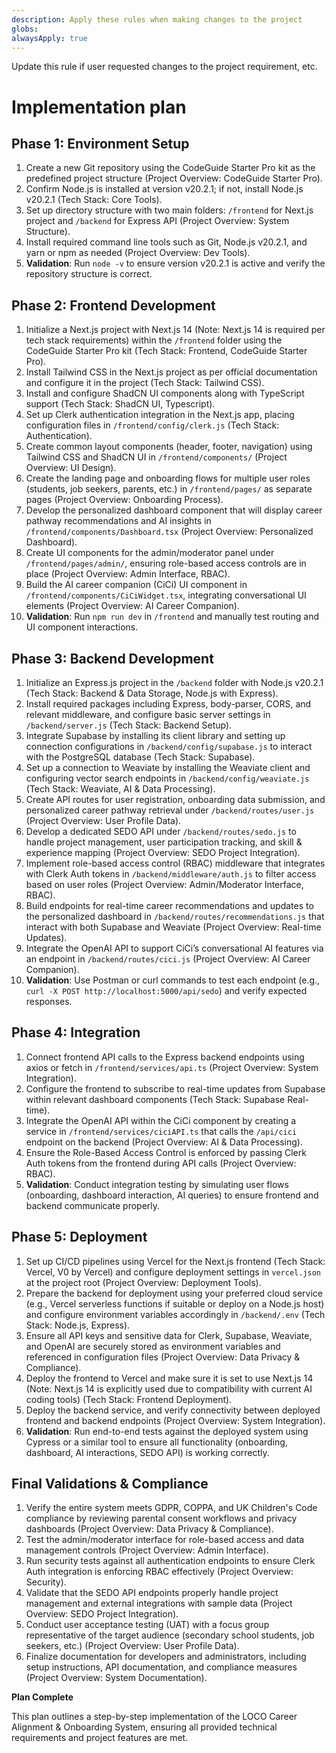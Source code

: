 ```yaml
---
description: Apply these rules when making changes to the project
globs:
alwaysApply: true
---
```


Update this rule if user requested changes to the project requirement, etc.
# Implementation plan

## Phase 1: Environment Setup

1.  Create a new Git repository using the CodeGuide Starter Pro kit as the predefined project structure (Project Overview: CodeGuide Starter Pro).
2.  Confirm Node.js is installed at version v20.2.1; if not, install Node.js v20.2.1 (Tech Stack: Core Tools).
3.  Set up directory structure with two main folders: `/frontend` for Next.js project and `/backend` for Express API (Project Overview: System Structure).
4.  Install required command line tools such as Git, Node.js v20.2.1, and yarn or npm as needed (Project Overview: Dev Tools).
5.  **Validation**: Run `node -v` to ensure version v20.2.1 is active and verify the repository structure is correct.

## Phase 2: Frontend Development

1.  Initialize a Next.js project with Next.js 14 (Note: Next.js 14 is required per tech stack requirements) within the `/frontend` folder using the CodeGuide Starter Pro kit (Tech Stack: Frontend, CodeGuide Starter Pro).
2.  Install Tailwind CSS in the Next.js project as per official documentation and configure it in the project (Tech Stack: Tailwind CSS).
3.  Install and configure ShadCN UI components along with TypeScript support (Tech Stack: ShadCN UI, Typescript).
4.  Set up Clerk authentication integration in the Next.js app, placing configuration files in `/frontend/config/clerk.js` (Tech Stack: Authentication).
5.  Create common layout components (header, footer, navigation) using Tailwind CSS and ShadCN UI in `/frontend/components/` (Project Overview: UI Design).
6.  Create the landing page and onboarding flows for multiple user roles (students, job seekers, parents, etc.) in `/frontend/pages/` as separate pages (Project Overview: Onboarding Process).
7.  Develop the personalized dashboard component that will display career pathway recommendations and AI insights in `/frontend/components/Dashboard.tsx` (Project Overview: Personalized Dashboard).
8.  Create UI components for the admin/moderator panel under `/frontend/pages/admin/`, ensuring role-based access controls are in place (Project Overview: Admin Interface, RBAC).
9.  Build the AI career companion (CiCi) UI component in `/frontend/components/CiCiWidget.tsx`, integrating conversational UI elements (Project Overview: AI Career Companion).
10. **Validation**: Run `npm run dev` in `/frontend` and manually test routing and UI component interactions.

## Phase 3: Backend Development

1.  Initialize an Express.js project in the `/backend` folder with Node.js v20.2.1 (Tech Stack: Backend & Data Storage, Node.js with Express).
2.  Install required packages including Express, body-parser, CORS, and relevant middleware, and configure basic server settings in `/backend/server.js` (Tech Stack: Backend Setup).
3.  Integrate Supabase by installing its client library and setting up connection configurations in `/backend/config/supabase.js` to interact with the PostgreSQL database (Tech Stack: Supabase).
4.  Set up a connection to Weaviate by installing the Weaviate client and configuring vector search endpoints in `/backend/config/weaviate.js` (Tech Stack: Weaviate, AI & Data Processing).
5.  Create API routes for user registration, onboarding data submission, and personalized career pathway retrieval under `/backend/routes/user.js` (Project Overview: User Profile Data).
6.  Develop a dedicated SEDO API under `/backend/routes/sedo.js` to handle project management, user participation tracking, and skill & experience mapping (Project Overview: SEDO Project Integration).
7.  Implement role-based access control (RBAC) middleware that integrates with Clerk Auth tokens in `/backend/middleware/auth.js` to filter access based on user roles (Project Overview: Admin/Moderator Interface, RBAC).
8.  Build endpoints for real-time career recommendations and updates to the personalized dashboard in `/backend/routes/recommendations.js` that interact with both Supabase and Weaviate (Project Overview: Real-time Updates).
9.  Integrate the OpenAI API to support CiCi’s conversational AI features via an endpoint in `/backend/routes/cici.js` (Project Overview: AI Career Companion).
10. **Validation**: Use Postman or curl commands to test each endpoint (e.g., `curl -X POST http://localhost:5000/api/sedo`) and verify expected responses.

## Phase 4: Integration

1.  Connect frontend API calls to the Express backend endpoints using axios or fetch in `/frontend/services/api.ts` (Project Overview: System Integration).
2.  Configure the frontend to subscribe to real-time updates from Supabase within relevant dashboard components (Tech Stack: Supabase Real-time).
3.  Integrate the OpenAI API within the CiCi component by creating a service in `/frontend/services/ciciAPI.ts` that calls the `/api/cici` endpoint on the backend (Project Overview: AI & Data Processing).
4.  Ensure the Role-Based Access Control is enforced by passing Clerk Auth tokens from the frontend during API calls (Project Overview: RBAC).
5.  **Validation**: Conduct integration testing by simulating user flows (onboarding, dashboard interaction, AI queries) to ensure frontend and backend communicate properly.

## Phase 5: Deployment

1.  Set up CI/CD pipelines using Vercel for the Next.js frontend (Tech Stack: Vercel, V0 by Vercel) and configure deployment settings in `vercel.json` at the project root (Project Overview: Deployment Tools).
2.  Prepare the backend for deployment using your preferred cloud service (e.g., Vercel serverless functions if suitable or deploy on a Node.js host) and configure environment variables accordingly in `/backend/.env` (Tech Stack: Node.js, Express).
3.  Ensure all API keys and sensitive data for Clerk, Supabase, Weaviate, and OpenAI are securely stored as environment variables and referenced in configuration files (Project Overview: Data Privacy & Compliance).
4.  Deploy the frontend to Vercel and make sure it is set to use Next.js 14 (Note: Next.js 14 is explicitly used due to compatibility with current AI coding tools) (Tech Stack: Frontend Deployment).
5.  Deploy the backend service, and verify connectivity between deployed frontend and backend endpoints (Project Overview: System Integration).
6.  **Validation**: Run end-to-end tests against the deployed system using Cypress or a similar tool to ensure all functionality (onboarding, dashboard, AI interactions, SEDO API) is working correctly.

## Final Validations & Compliance

1.  Verify the entire system meets GDPR, COPPA, and UK Children's Code compliance by reviewing parental consent workflows and privacy dashboards (Project Overview: Data Privacy & Compliance).
2.  Test the admin/moderator interface for role-based access and data management controls (Project Overview: Admin Interface).
3.  Run security tests against all authentication endpoints to ensure Clerk Auth integration is enforcing RBAC effectively (Project Overview: Security).
4.  Validate that the SEDO API endpoints properly handle project management and external integrations with sample data (Project Overview: SEDO Project Integration).
5.  Conduct user acceptance testing (UAT) with a focus group representative of the target audience (secondary school students, job seekers, etc.) (Project Overview: User Profile Data).
6.  Finalize documentation for developers and administrators, including setup instructions, API documentation, and compliance measures (Project Overview: System Documentation).

**Plan Complete**

This plan outlines a step-by-step implementation of the LOCO Career Alignment & Onboarding System, ensuring all provided technical requirements and project features are met.
